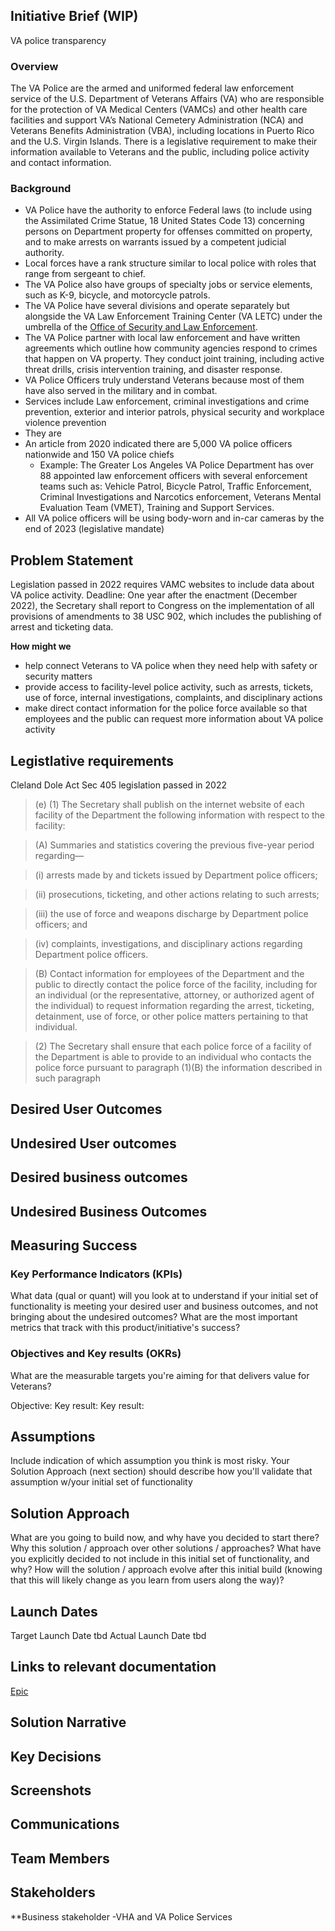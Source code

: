 
 
## Initiative Brief (WIP)
VA police transparency 

### Overview
The VA Police are the armed and uniformed federal law enforcement service of the U.S. Department of Veterans Affairs (VA) who are responsible for the protection of VA Medical Centers (VAMCs) and other health care facilities and support VA’s National Cemetery Administration (NCA) and Veterans Benefits Administration (VBA), including locations in Puerto Rico and the U.S. Virgin Islands. There is a legislative requirement to make their information available to Veterans and the public, including police activity and contact information. 

### Background
- VA Police have the authority to enforce Federal laws (to include using the Assimilated Crime Statue, 18 United States Code 13) concerning persons on Department property for offenses committed on property, and to make arrests on warrants issued by a competent judicial authority.
- Local forces have a rank structure similar to local police with roles that range from sergeant to chief. 
- The VA Police also have groups of specialty jobs or service elements, such as K-9, bicycle, and motorcycle patrols.
- The VA Police have several divisions and operate separately but alongside the VA Law Enforcement Training Center (VA LETC) under the umbrella of the [Office of Security and Law Enforcement](https://www.osp.va.gov/Security_and_Law_Enforcement.asp). 
- The VA Police partner with local law enforcement and have written agreements which outline how community agencies respond to crimes that happen on VA property. They conduct joint training, including active threat drills, crisis intervention training, and disaster response.
- VA Police Officers truly understand Veterans because most of them have also served in the military and in combat.
- Services include Law enforcement, criminal investigations and crime prevention, exterior and interior patrols, physical security and workplace violence prevention
- They are 
- An article from 2020 indicated there are 5,000 VA police officers nationwide and 150 VA police chiefs
  - Example: The Greater Los Angeles VA Police Department has over 88 appointed law enforcement officers with several enforcement teams such as: Vehicle Patrol, Bicycle Patrol, Traffic Enforcement, Criminal Investigations and Narcotics enforcement, Veterans Mental Evaluation Team (VMET), Training and Support Services. 
- All VA police officers will be using body-worn and in-car cameras by the end of 2023 (legislative mandate)

## Problem Statement
Legislation passed in 2022 requires VAMC websites to include data about VA police activity.
Deadline: One year after the enactment (December 2022), the Secretary shall report to Congress on the implementation of all provisions of amendments to 38 USC 902, which includes the publishing of arrest and ticketing data.

**How might we** 
- help connect Veterans to VA police when they need help with safety or security matters
- provide access to facility-level police activity, such as arrests, tickets, use of force, internal investigations, complaints, and disciplinary actions
- make direct contact information for the police force available so that employees and the public can request more information about VA police activity

## Legistlative requirements
Cleland Dole Act Sec 405 legislation passed in 2022

> (e) (1) The Secretary shall publish on the internet website of each facility of the Department the following information with respect to the facility:

> (A) Summaries and statistics covering the previous five-year period regarding—

> (i) arrests made by and tickets issued by Department police officers;

> (ii) prosecutions, ticketing, and other actions relating to such arrests;

> (iii) the use of force and weapons discharge by Department police officers; and

> (iv) complaints, investigations, and disciplinary actions regarding Department police officers.

> (B) Contact information for employees of the Department and the public to directly contact the police force of the facility, including for an individual (or the representative, attorney, or authorized agent of the individual) to request information regarding the arrest, ticketing, detainment, use of force, or other police matters pertaining to that individual.

> (2) The Secretary shall ensure that each police force of a facility of the Department is able to provide to an individual who contacts the police force pursuant to paragraph (1)(B) the information described in such paragraph



## Desired User Outcomes

## Undesired User outcomes
## Desired business outcomes

## Undesired Business Outcomes

## Measuring Success
### Key Performance Indicators (KPIs)
What data (qual or quant) will you look at to understand if your initial set of functionality is meeting your desired user and business outcomes, and not bringing about the undesired outcomes?
What are the most important metrics that track with this product/initiative's success?

### Objectives and Key results (OKRs)
What are the measurable targets you're aiming for that delivers value for Veterans?

Objective:
Key result: 
Key result: 

## Assumptions
Include indication of which assumption you think is most risky. Your Solution Approach (next section) should describe how you'll validate that assumption w/your initial set of functionality

## Solution Approach
What are you going to build now, and why have you decided to start there?
Why this solution / approach over other solutions / approaches?
What have you explicitly decided to not include in this initial set of functionality, and why?
How will the solution / approach evolve after this initial build (knowing that this will likely change as you learn from users along the way)?

## Launch Dates
Target Launch Date
tbd
Actual Launch Date
tbd
## Links to relevant documentation
[Epic](https://github.com/department-of-veterans-affairs/va.gov-cms/issues/14327)

## Solution Narrative

## Key Decisions
## Screenshots
## Communications
## Team Members

## Stakeholders
**Business stakeholder -VHA and VA Police Services
